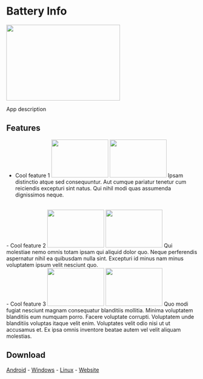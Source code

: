 # Battery Info

<img width="300" height="200" src="https://i.stack.imgur.com/y9DpT.jpg">

App description

## Features

- Cool feature 1
<img width="150" height="100" src="https://i.stack.imgur.com/y9DpT.jpg"> <img width="150" height="100" src="https://i.stack.imgur.com/y9DpT.jpg">
Ipsam distinctio atque sed consequuntur. Aut cumque pariatur tenetur cum reiciendis excepturi sint natus. Qui nihil modi quas assumenda dignissimos neque.
<br>
- Cool feature 2
<img width="150" height="100" src="https://i.stack.imgur.com/y9DpT.jpg"> <img width="150" height="100" src="https://i.stack.imgur.com/y9DpT.jpg">
Qui molestiae nemo omnis totam ipsam qui aliquid dolor quo. Neque perferendis aspernatur nihil ea quibusdam nulla sint. Excepturi id minus nam minus voluptatem ipsum velit nesciunt quo.
<br>
- Cool feature 3
<img width="150" height="100" src="https://i.stack.imgur.com/y9DpT.jpg"> <img width="150" height="100" src="https://i.stack.imgur.com/y9DpT.jpg">
Quo modi fugiat nesciunt magnam consequatur blanditiis mollitia. Minima voluptatem blanditiis eum numquam porro. Facere voluptate corrupti. Voluptatem unde blanditiis voluptas itaque velit enim. Voluptates velit odio nisi ut ut accusamus et. Ex ipsa omnis inventore beatae autem vel velit aliquam molestias.

## Download

[Android](https://#) - [Windows](https://#) - [Linux](https://#) - [Website](https://#)